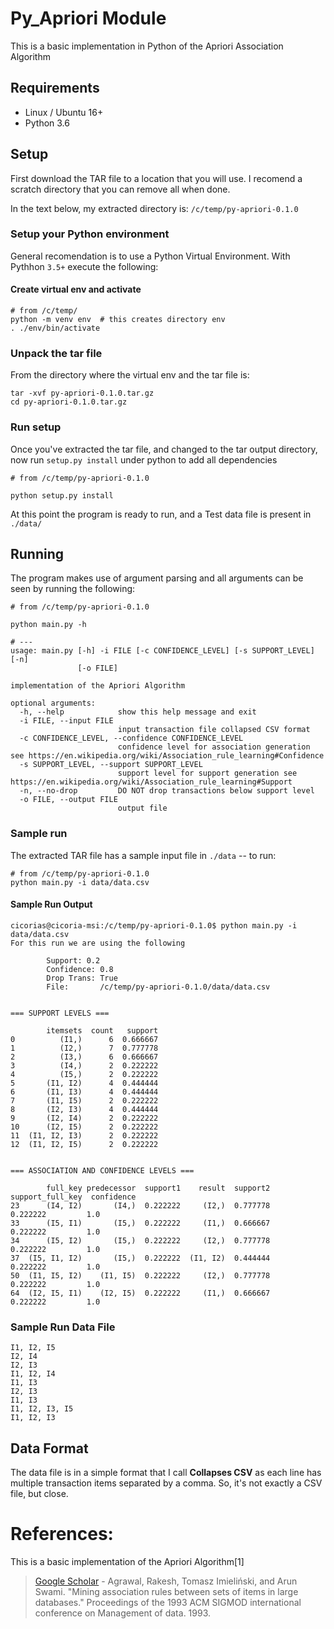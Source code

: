 # Py_Apriori Module
This is a basic implementation in Python of the Apriori Association Algorithm

## Requirements

* Linux / Ubuntu 16+
* Python 3.6

## Setup
First download the TAR file to a location that you will use. I recomend a scratch directory that you can remove all when done.

In the text below, my extracted directory is: `/c/temp/py-apriori-0.1.0`

### Setup your Python environment
General recomendation is to use a Python Virtual Environment. With Pythhon `3.5+` execute the following:


#### Create virtual env and activate
```
# from /c/temp/
python -m venv env  # this creates directory env
. ./env/bin/activate

```

### Unpack the tar file

From the directory where the virtual env and the tar file is:

```
tar -xvf py-apriori-0.1.0.tar.gz
cd py-apriori-0.1.0.tar.gz

```

### Run setup

Once you've extracted the tar file, and changed to the tar output directory, now run `setup.py install` under python to add all dependencies

```
# from /c/temp/py-apriori-0.1.0

python setup.py install

```

At this point the program is ready to run, and a Test data file is present in `./data/`

## Running

The program makes use of argument parsing and all arguments can be seen by running the following:

```
# from /c/temp/py-apriori-0.1.0

python main.py -h

# ---
usage: main.py [-h] -i FILE [-c CONFIDENCE_LEVEL] [-s SUPPORT_LEVEL] [-n]
               [-o FILE]

implementation of the Apriori Algorithm

optional arguments:
  -h, --help            show this help message and exit
  -i FILE, --input FILE
                        input transaction file collapsed CSV format
  -c CONFIDENCE_LEVEL, --confidence CONFIDENCE_LEVEL
                        confidence level for association generation see https://en.wikipedia.org/wiki/Association_rule_learning#Confidence
  -s SUPPORT_LEVEL, --support SUPPORT_LEVEL
                        support level for support generation see https://en.wikipedia.org/wiki/Association_rule_learning#Support
  -n, --no-drop         DO NOT drop transactions below support level
  -o FILE, --output FILE
                        output file
```

### Sample run

The extracted TAR file has a sample input file in `./data` -- to run:

```
# from /c/temp/py-apriori-0.1.0
python main.py -i data/data.csv
```

#### Sample Run Output

```
cicorias@cicoria-msi:/c/temp/py-apriori-0.1.0$ python main.py -i data/data.csv
For this run we are using the following

        Support: 0.2
        Confidence: 0.8
        Drop Trans: True
        File:       /c/temp/py-apriori-0.1.0/data/data.csv


=== SUPPORT LEVELS ===

        itemsets  count   support
0          (I1,)      6  0.666667
1          (I2,)      7  0.777778
2          (I3,)      6  0.666667
3          (I4,)      2  0.222222
4          (I5,)      2  0.222222
5       (I1, I2)      4  0.444444
6       (I1, I3)      4  0.444444
7       (I1, I5)      2  0.222222
8       (I2, I3)      4  0.444444
9       (I2, I4)      2  0.222222
10      (I2, I5)      2  0.222222
11  (I1, I2, I3)      2  0.222222
12  (I1, I2, I5)      2  0.222222


=== ASSOCIATION AND CONFIDENCE LEVELS ===

        full_key predecessor  support1    result  support2  support_full_key  confidence
23      (I4, I2)       (I4,)  0.222222     (I2,)  0.777778          0.222222         1.0
33      (I5, I1)       (I5,)  0.222222     (I1,)  0.666667          0.222222         1.0
34      (I5, I2)       (I5,)  0.222222     (I2,)  0.777778          0.222222         1.0
37  (I5, I1, I2)       (I5,)  0.222222  (I1, I2)  0.444444          0.222222         1.0
50  (I1, I5, I2)    (I1, I5)  0.222222     (I2,)  0.777778          0.222222         1.0
64  (I2, I5, I1)    (I2, I5)  0.222222     (I1,)  0.666667          0.222222         1.0

```

### Sample Run Data File

```csv
I1, I2, I5
I2, I4
I2, I3
I1, I2, I4
I1, I3
I2, I3
I1, I3
I1, I2, I3, I5
I1, I2, I3

```
## Data Format

The data file is in a simple format that I call **Collapses CSV** as each line has multiple transaction items separated by a comma. So, it's not exactly a CSV file, but close.



# References:
This is a basic implementation of the Apriori Algorithm[1]

> [Google Scholar](https://scholar.google.com/scholar?q=R.C.%20Agarwal%2C%20C.C.%20Aggarwal%2C%20and%20V.V.V.%20Prasad.%20Depth%20first%20generation%20of%20long%20patterns.%20In%20Proc.%20of%20the%206th%20ACM%20SIGKDD%20Int.%20Conf.%20on%20Knowledge%20Discovery%20and%20Data%20Mining%2C%20pages%20108%E2%80%93118%2C%20Boston%2C%20MA%2C%20USA%2C%202000.) - Agrawal, Rakesh, Tomasz Imieliński, and Arun Swami. "Mining association rules between sets of items in large databases." Proceedings of the 1993 ACM SIGMOD international conference on Management of data. 1993.


